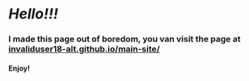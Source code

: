 # ***Hello!!!***
### I made this page out of boredom, you van visit the page at [invaliduser18-alt.github.io/main-site/](https://invaliduser18-alt.github.io/main-site/)
#### Enjoy!
